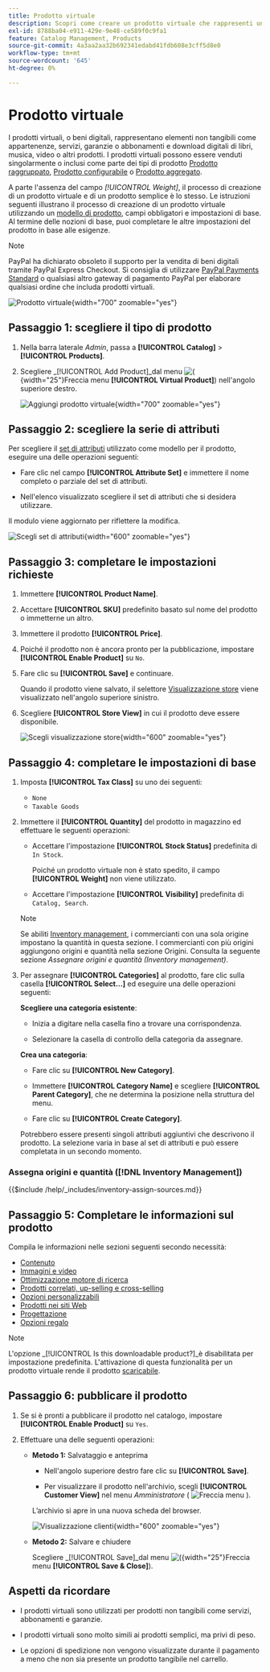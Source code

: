 ```yaml
---
title: Prodotto virtuale
description: Scopri come creare un prodotto virtuale che rappresenti un elemento non tangibile, ad esempio un’iscrizione, un servizio, una garanzia o un abbonamento.
exl-id: 8788ba04-e911-429e-9e48-ce589f0c9fa1
feature: Catalog Management, Products
source-git-commit: 4a3aa2aa32b692341edabd41fdb608e3cff5d8e0
workflow-type: tm+mt
source-wordcount: '645'
ht-degree: 0%

---
```


# Prodotto virtuale

I prodotti virtuali, o beni digitali, rappresentano elementi non tangibili come appartenenze, servizi, garanzie o abbonamenti e download digitali di libri, musica, video o altri prodotti. I prodotti virtuali possono essere venduti singolarmente o inclusi come parte dei tipi di prodotto [Prodotto raggruppato](product-create-grouped.md), [Prodotto configurabile](product-create-configurable.md) o [Prodotto aggregato](product-create-bundle.md).

A parte l&#39;assenza del campo _[!UICONTROL Weight]_, il processo di creazione di un prodotto virtuale e di un prodotto semplice è lo stesso. Le istruzioni seguenti illustrano il processo di creazione di un prodotto virtuale utilizzando un [modello di prodotto](attribute-sets.md), campi obbligatori e impostazioni di base. Al termine delle nozioni di base, puoi completare le altre impostazioni del prodotto in base alle esigenze.

>[!NOTE]
>
>PayPal ha dichiarato obsoleto il supporto per la vendita di beni digitali tramite PayPal Express Checkout. Si consiglia di utilizzare [PayPal Payments Standard](../stores-purchase/paypal-payments-standard.md) o qualsiasi altro gateway di pagamento PayPal per elaborare qualsiasi ordine che includa prodotti virtuali.

![Prodotto virtuale](./assets/product-virtual-membership.png){width="700" zoomable="yes"}

## Passaggio 1: scegliere il tipo di prodotto

1. Nella barra laterale _Admin_, passa a **[!UICONTROL Catalog]** > **[!UICONTROL Products]**.

1. Scegliere _[!UICONTROL Add Product]_dal menu ![ ( ](../assets/icon-menu-down-arrow-red.png){width="25"}Freccia menu **[!UICONTROL Virtual Product]**) nell&#39;angolo superiore destro.

   ![Aggiungi prodotto virtuale](./assets/product-add-virtual.png){width="700" zoomable="yes"}

## Passaggio 2: scegliere la serie di attributi

Per scegliere il [set di attributi](attribute-sets.md) utilizzato come modello per il prodotto, eseguire una delle operazioni seguenti:

- Fare clic nel campo **[!UICONTROL Attribute Set]** e immettere il nome completo o parziale del set di attributi.

- Nell&#39;elenco visualizzato scegliere il set di attributi che si desidera utilizzare.

Il modulo viene aggiornato per riflettere la modifica.

![Scegli set di attributi](./assets/product-create-choose-attribute-set.png){width="600" zoomable="yes"}

## Passaggio 3: completare le impostazioni richieste

1. Immettere **[!UICONTROL Product Name]**.

1. Accettare **[!UICONTROL SKU]** predefinito basato sul nome del prodotto o immetterne un altro.

1. Immettere il prodotto **[!UICONTROL Price]**.

1. Poiché il prodotto non è ancora pronto per la pubblicazione, impostare **[!UICONTROL Enable Product]** su `No`.

1. Fare clic su **[!UICONTROL Save]** e continuare.

   Quando il prodotto viene salvato, il selettore [Visualizzazione store](introduction.md#product-scope) viene visualizzato nell&#39;angolo superiore sinistro.

1. Scegliere **[!UICONTROL Store View]** in cui il prodotto deve essere disponibile.

   ![Scegli visualizzazione store](./assets/product-create-store-view-choose.png){width="600" zoomable="yes"}

## Passaggio 4: completare le impostazioni di base

1. Imposta **[!UICONTROL Tax Class]** su uno dei seguenti:

   - `None`
   - `Taxable Goods`

1. Immettere il **[!UICONTROL Quantity]** del prodotto in magazzino ed effettuare le seguenti operazioni:

   - Accettare l&#39;impostazione **[!UICONTROL Stock Status]** predefinita di `In Stock`.

     Poiché un prodotto virtuale non è stato spedito, il campo **[!UICONTROL Weight]** non viene utilizzato.

   - Accettare l&#39;impostazione **[!UICONTROL Visibility]** predefinita di `Catalog, Search`.

   >[!NOTE]
   >
   >Se abiliti [Inventory management](../inventory-management/introduction.md), i commercianti con una sola origine impostano la quantità in questa sezione. I commercianti con più origini aggiungono origini e quantità nella sezione Origini. Consulta la seguente sezione _Assegnare origini e quantità (Inventory management)_.

1. Per assegnare **[!UICONTROL Categories]** al prodotto, fare clic sulla casella **[!UICONTROL Select…]** ed eseguire una delle operazioni seguenti:

   **Scegliere una categoria esistente**:

   - Inizia a digitare nella casella fino a trovare una corrispondenza.

   - Selezionare la casella di controllo della categoria da assegnare.

   **Crea una categoria**:

   - Fare clic su **[!UICONTROL New Category]**.

   - Immettere **[!UICONTROL Category Name]** e scegliere **[!UICONTROL Parent Category]**, che ne determina la posizione nella struttura del menu.

   - Fare clic su **[!UICONTROL Create Category]**.

   Potrebbero essere presenti singoli attributi aggiuntivi che descrivono il prodotto. La selezione varia in base al set di attributi e può essere completata in un secondo momento.

### Assegna origini e quantità ([!DNL Inventory Management])

{{$include /help/_includes/inventory-assign-sources.md}}

## Passaggio 5: Completare le informazioni sul prodotto

Compila le informazioni nelle sezioni seguenti secondo necessità:

- [Contenuto](product-content.md)
- [Immagini e video](product-images-and-video.md)
- [Ottimizzazione motore di ricerca](product-search-engine-optimization.md)
- [Prodotti correlati, up-selling e cross-selling](related-products-up-sells-cross-sells.md)
- [Opzioni personalizzabili](settings-advanced-custom-options.md)
- [Prodotti nei siti Web](settings-basic-websites.md)
- [Progettazione](settings-advanced-design.md)
- [Opzioni regalo](product-gift-options.md)

>[!NOTE]
>
>L&#39;opzione _[!UICONTROL Is this downloadable product?]_è disabilitata per impostazione predefinita. L&#39;attivazione di questa funzionalità per un prodotto virtuale rende il prodotto [scaricabile](product-create-downloadable.md#downloadable-product).

## Passaggio 6: pubblicare il prodotto

1. Se si è pronti a pubblicare il prodotto nel catalogo, impostare **[!UICONTROL Enable Product]** su `Yes`.

1. Effettuare una delle seguenti operazioni:

   - **Metodo 1:** Salvataggio e anteprima

      - Nell&#39;angolo superiore destro fare clic su **[!UICONTROL Save]**.

      - Per visualizzare il prodotto nell&#39;archivio, scegli **[!UICONTROL Customer View]** nel menu _Amministratore_ ( ![Freccia menu](../assets/icon-menu-down-arrow-black.png) ).

     L’archivio si apre in una nuova scheda del browser.

     ![Visualizzazione clienti](./assets/product-admin-customer-view.png){width="600" zoomable="yes"}

   - **Metodo 2:** Salvare e chiudere

     Scegliere _[!UICONTROL Save]_dal menu ![ (](../assets/icon-menu-down-arrow-red.png){width="25"}Freccia menu **[!UICONTROL Save & Close]**).

## Aspetti da ricordare

- I prodotti virtuali sono utilizzati per prodotti non tangibili come servizi, abbonamenti e garanzie.

- I prodotti virtuali sono molto simili ai prodotti semplici, ma privi di peso.

- Le opzioni di spedizione non vengono visualizzate durante il pagamento a meno che non sia presente un prodotto tangibile nel carrello.

<!-- Last updated from includes: 2023-05-19 17:14:58 -->
